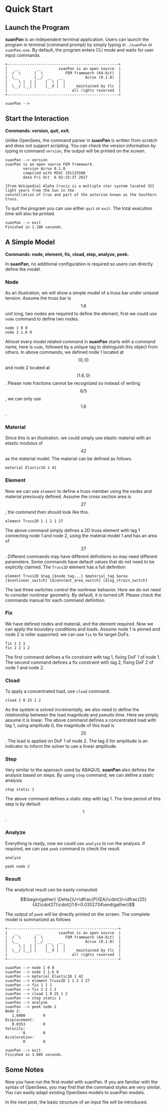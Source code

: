 Quick Start
===========

Launch the Program
------------------

**suanPan** is an independent terminal application. Users can launch the program in terminal (command prompt) by simply typing in `./suanPan` or `suanPan.exe`. By default, the program enters CLI mode and waits for user input commands.

``` text
+--------------------------------------------------+
|   __        __        suanPan is an open source  |
|  /  \      |  \          FEM framework (64-bit)  |
|  \__       |__/  __   __          Acrux (0.1.0)  |
|     \ |  | |    |  \ |  |                        |
|  \__/ |__| |    |__X |  |     maintained by tlc  |
|                             all rights reserved  |
+--------------------------------------------------+

suanPan -->
```

Start the Interaction
---------------------

**Commands: version, quit, exit.**

Unlike OpenSees, the command parser in **suanPan** is written from scratch and does not support scripting. You can check the version information by typing in command `version`, the output will be printed on the screen.

``` text
suanPan --> version
suanPan is an open source FEM framework.
        version Acrux 0.1.0
        compiled with MSVC 191125508
        date Fri Oct  6 02:15:37 2017

[From Wikipedia] Alpha Crucis is a multiple star system located 321 light years from the Sun in the
constellation of Crux and part of the asterism known as the Southern Cross.
```

To quit the program you can use either `quit` or `exit`. The total execution time will also be printed.

``` text
suanPan --> exit
Finished in 1.186 seconds.
```

A Simple Model
--------------

**Commands: node, element, fix, cload, step, analyze, peek.**

In **suanPan**, no additional configuration is required so users can directly define the model.

### Node

As an illustration, we will show a simple model of a truss bar under uniaxial tension. Assume the truss bar is $$1.6$$ unit long, two nodes are required to define the element, first we could use `node` command to define two nodes.

``` text
node 1 0 0
node 2 1.6 0
```

Almost every model related command in **suanPan** starts with a command name, here is `node`, followed by a unique tag to distinguish this object from others. In above commands, we defined node 1 located at $$(0,0)$$ and node 2 located at $$(1.6,0)$$. Please note fractions cannot be recognized so instead of writing $$8/5$$, we can only use $$1.6$$.

### Material

Since this is an illustration, we could simply use elastic material with an elastic modulus of $$42$$ as the material model. The material can be defined as follows.

``` text
material Elastic1D 1 42
```

### Element

Now we can use `element` to define a truss member using the nodes and material previously defined. Assume the cross section area is $$27$$, the command then should look like this.

``` text
element Truss2D 1 1 2 1 27
```

The above command simply defines a 2D truss element with tag 1 connecting node 1 and node 2, using the material model 1 and has an area of $$27$$. Different commands may have different definitions so may need different parameters. Some commands have default values that do not need to be explicitly claimed. The `Truss2D` element has a full definition

``` text
element Truss2D $tag {$node_tag...} $material_tag $area [$nonlinear_switch] [$constant_area_switch] [$log_strain_switch]
```

The last three switches control the nonlinear behavior. Here we do not need to consider nonlinear geometry. By default, it is turned off. Please check the commands manual for each command definition.

### Fix

We have defined nodes and material, and the element required. Now we can apply the boundary conditions and loads. Assume node 1 is pinned and node 2 is roller supported. we can use `fix` to fix target DoFs.

``` text
fix 1 1 1
fix 2 2 1 2
```

The first command defines a fix constraint with tag 1, fixing DoF 1 of node 1. The second command defines a fix constraint with tag 2, fixing DoF 2 of node 1 and node 2.

### Cload

To apply a concentrated load, use `cload` command.

``` text
cload 1 0 25 1 2
```

As the system is solved incrementally, we also need to define the relationship between the load magnitude and pseudo time. Here we simply assume it is linear. The above command defines a concentrated load with tag 1, using amplitude 0, the magnitude of this load is $$25$$. The load is applied on DoF 1 of node 2. The tag 0 for amplitude is an indicator to inform the solver to use a linear amplitude.

### Step

Very similar to the approach used by ABAQUS, **suanPan** also defines the analysis based on steps. By using `step` command, we can define a static analysis.

``` text
step static 1
```

The above command defines a static step with tag 1. The time period of this step is by default $$1$$.

### Analyze

Everything is ready, now we could use `analyze` to run the analysis. If required, we can use `peek` command to check the result.

``` text
analyze

peek node 2
```

### Result

The analytical result can be easily computed.

$$\begin{gather} \Delta{}U=\dfrac{P}{EA}\cdot{}l=\dfrac{25}{42\cdot27}\cdot{}1.6=0.0352734\end{gather}$$

The output of `peek` will be directly printed on the screen. The complete model is summarized as follows

``` text
+--------------------------------------------------+
|   __        __        suanPan is an open source  |
|  /  \      |  \          FEM framework (64-bit)  |
|  \__       |__/  __   __          Acrux (0.1.0)  |
|     \ |  | |    |  \ |  |                        |
|  \__/ |__| |    |__X |  |     maintained by tlc  |
|                             all rights reserved  |
+--------------------------------------------------+

suanPan --> node 1 0 0
suanPan --> node 2 1.6 0
suanPan --> material Elastic1D 1 42
suanPan --> element Truss2D 1 1 2 1 27
suanPan --> fix 1 1 1
suanPan --> fix 2 2 1 2
suanPan --> cload 1 0 25 1 2
suanPan --> step static 1
suanPan --> analyze
suanPan --> peek node 2
Node 2:
   1.6000        0
Displacement:
   0.0353        0
Velocity:
        0        0
Acceleration:
        0        0

suanPan --> exit
Finished in 3.005 seconds.
```

Some Notes
----------

Now you have run the first model with suanPan. If you are familiar with the syntax of OpenSees, you may find that the command styles are very similar. You can easily adapt existing OpenSees models to suanPan models.

In the next post, the basic structure of an input file will be introduced.
